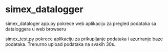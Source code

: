 # simex_datalogger
simex_dataloger
app.py pokrece web aplikaciju za pregled podataka sa dataloggera u web browseru 

simex_test.py pokrece aplikaciju za prikupljanje podataka i azuriranje baze podataka. Trenurno upload podataka na svakih 30s. 
